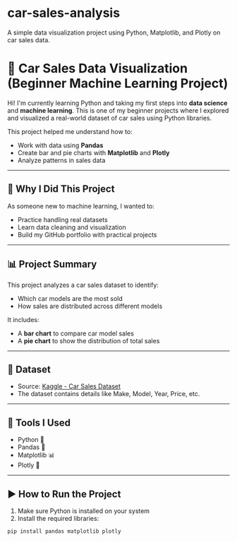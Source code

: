# car-sales-analysis
A simple data visualization project using Python, Matplotlib, and Plotly on car sales data.
# 🚗 Car Sales Data Visualization (Beginner Machine Learning Project)

Hi! I'm currently learning Python and taking my first steps into **data science** and **machine learning**. This is one of my beginner projects where I explored and visualized a real-world dataset of car sales using Python libraries.

This project helped me understand how to:
- Work with data using **Pandas**
- Create bar and pie charts with **Matplotlib** and **Plotly**
- Analyze patterns in sales data

---

## 🔰 Why I Did This Project

As someone new to machine learning, I wanted to:
- Practice handling real datasets
- Learn data cleaning and visualization
- Build my GitHub portfolio with practical projects

---

## 📊 Project Summary

This project analyzes a car sales dataset to identify:
- Which car models are the most sold
- How sales are distributed across different models

It includes:
- A **bar chart** to compare car model sales
- A **pie chart** to show the distribution of total sales

---

## 📁 Dataset

- Source: [Kaggle - Car Sales Dataset](https://www.kaggle.com/datasets/gagandeep16/car-sales)
- The dataset contains details like Make, Model, Year, Price, etc.

---

## 🧰 Tools I Used

- Python 🐍
- Pandas 🐼
- Matplotlib 📊
- Plotly 🍩

---

## ▶️ How to Run the Project

1. Make sure Python is installed on your system
2. Install the required libraries:

```bash
pip install pandas matplotlib plotly

